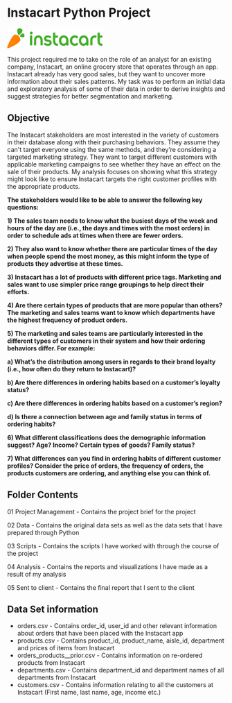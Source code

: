 
# Instacart Python Project

![Instacart](https://raw.githubusercontent.com/MattOssachuk/Instacart-repository/main/Picture1.png)

This project required me to take on the role of an analyst for an existing company, Instacart, an online grocery store that operates
through an app. Instacart already has very good sales, but they want to uncover more
information about their sales patterns. My task was to perform an initial data and exploratory
analysis of some of their data in order to derive insights and suggest strategies for better
segmentation and marketing. 

## Objective
The Instacart stakeholders are most interested in the variety of customers in their database
along with their purchasing behaviors. They assume they can't target everyone using the same
methods, and they’re considering a targeted marketing strategy. They want to target different
customers with applicable marketing campaigns to see whether they have an effect on the sale
of their products. My analysis focuses on showing what this strategy might look like to ensure Instacart
targets the right customer profiles with the appropriate products. 

**The stakeholders would like to be able to answer the following key questions:**

**1) The sales team needs to know what the busiest days of the week and hours of the day
are (i.e., the days and times with the most orders) in order to schedule ads at times
when there are fewer orders.**

**2) They also want to know whether there are particular times of the day when people spend
the most money, as this might inform the type of products they advertise at these times.**

**3) Instacart has a lot of products with different price tags. Marketing and sales want to use
simpler price range groupings to help direct their efforts.**

**4) Are there certain types of products that are more popular than others? The marketing
and sales teams want to know which departments have the highest frequency of product
orders.**

**5) The marketing and sales teams are particularly interested in the different types of
customers in their system and how their ordering behaviors differ. For example:**

**a) What’s the distribution among users in regards to their brand loyalty (i.e., how
often do they return to Instacart)?**

**b) Are there differences in ordering habits based on a customer’s loyalty status?**

**c) Are there differences in ordering habits based on a customer’s region?**

**d) Is there a connection between age and family status in terms of ordering habits?**

**6) What different classifications does the demographic information suggest? Age?
Income? Certain types of goods? Family status?**

**7) What differences can you find in ordering habits of different customer profiles?
Consider the price of orders, the frequency of orders, the products customers are
ordering, and anything else you can think of.**

## Folder Contents

01 Project Management - Contains the project brief for the project

02 Data - Contains the original data sets as well as the data sets that I have prepared through Python

03 Scripts - Contains the scripts I have worked with through the course of the project

04 Analysis - Contains the reports and visualizations I have made as a result of my analysis

05 Sent to client - Contains the final report that I sent to the client 

## Data Set information 

- orders.csv - Contains order_id, user_id and other relevant information about orders that have been placed with the Instacart app
- products.csv - Contains product_id, product_name, aisle_id, department and prices of items from Instacart
- orders_products__prior.csv - Contains information on re-ordered products from Instacart
- departments.csv - Contains department_id and department names of all departments from Instacart
- customers.csv - Contains information relating to all the customers at Instacart (First name, last name, age, income etc.)


